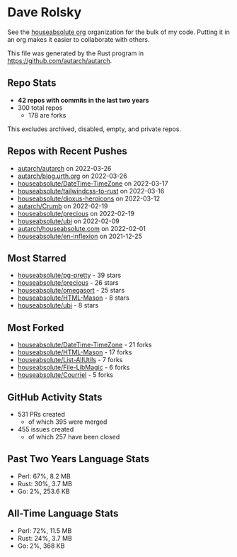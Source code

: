 
# Dave Rolsky

See the [houseabsolute org](/houseabsolute) organization for the bulk of my
code. Putting it in an org makes it easier to collaborate with others.

This file was generated by the Rust program in
https://github.com/autarch/autarch.

## Repo Stats
- **42 repos with commits in the last two years**
- 300 total repos
  - 178 are forks

This excludes archived, disabled, empty, and private repos.

## Repos with Recent Pushes
- [autarch/autarch](https://github.com/autarch/autarch) on 2022-03-26
- [autarch/blog.urth.org](https://github.com/autarch/blog.urth.org) on 2022-03-26
- [houseabsolute/DateTime-TimeZone](https://github.com/houseabsolute/DateTime-TimeZone) on 2022-03-17
- [houseabsolute/tailwindcss-to-rust](https://github.com/houseabsolute/tailwindcss-to-rust) on 2022-03-16
- [houseabsolute/dioxus-heroicons](https://github.com/houseabsolute/dioxus-heroicons) on 2022-03-12
- [autarch/Crumb](https://github.com/autarch/Crumb) on 2022-02-19
- [houseabsolute/precious](https://github.com/houseabsolute/precious) on 2022-02-19
- [houseabsolute/ubi](https://github.com/houseabsolute/ubi) on 2022-02-09
- [autarch/houseabsolute.com](https://github.com/autarch/houseabsolute.com) on 2022-02-01
- [houseabsolute/en-inflexion](https://github.com/houseabsolute/en-inflexion) on 2021-12-25


## Most Starred
- [houseabsolute/pg-pretty](https://github.com/houseabsolute/pg-pretty) - 39 stars
- [houseabsolute/precious](https://github.com/houseabsolute/precious) - 26 stars
- [houseabsolute/omegasort](https://github.com/houseabsolute/omegasort) - 25 stars
- [houseabsolute/HTML-Mason](https://github.com/houseabsolute/HTML-Mason) - 8 stars
- [houseabsolute/ubi](https://github.com/houseabsolute/ubi) - 8 stars


## Most Forked
- [houseabsolute/DateTime-TimeZone](https://github.com/houseabsolute/DateTime-TimeZone) - 21 forks
- [houseabsolute/HTML-Mason](https://github.com/houseabsolute/HTML-Mason) - 17 forks
- [houseabsolute/List-AllUtils](https://github.com/houseabsolute/List-AllUtils) - 7 forks
- [houseabsolute/File-LibMagic](https://github.com/houseabsolute/File-LibMagic) - 6 forks
- [houseabsolute/Courriel](https://github.com/houseabsolute/Courriel) - 5 forks


## GitHub Activity Stats
- 531 PRs created
  - of which 395 were merged
- 455 issues created
  - of which 257 have been closed

## Past Two Years Language Stats
- Perl: 67%, 8.2 MB
- Rust: 30%, 3.7 MB
- Go: 2%, 253.6 KB


## All-Time Language Stats
- Perl: 72%, 11.5 MB
- Rust: 24%, 3.7 MB
- Go: 2%, 368 KB

